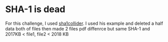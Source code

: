# SHA-1 is dead

For this challenge, I used [sha1collider](https://github.com/nneonneo/sha1collider).
I used his example and deleted a half data both of files then made 2 files pdf diffenrce but same SHA-1 and 2017KB < file1, file2 < 2018 KB
